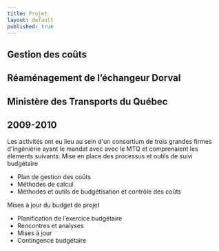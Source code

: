 ```yaml
---
title: Projet
layout: default
published: true
---
```


## Gestion des coûts
## Réaménagement de l’échangeur Dorval
## Ministère des Transports du Québec
## 2009-2010

Les activités ont eu lieu au sein d'un consortium de trois grandes firmes d'ingénierie ayant le mandat avec avec le MTQ et comprenaient les éléments suivants: 
Mise en place des processus et outils de suivi budgétaire
- Plan de gestion des coûts
- Méthodes de calcul
- Méthodes et outils de budgétisation et contrôle des coûts

Mises à jour du budget de projet
- Planification de l’exercice budgétaire
- Rencontres et analyses
- Mises à jour
- Contingence budgétaire